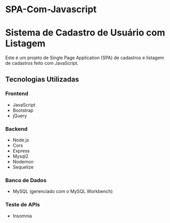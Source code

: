 # SPA-Com-Javascript
# Sistema de Cadastro de Usuário com Listagem

Este é um projeto de Single Page Application (SPA) de cadastros e listagem de cadastros feito com JavaScript.

## Tecnologias Utilizadas

### Frontend
- JavaScript
- Bootstrap
- jQuery

### Backend
- Node.js
- Cors
- Express
- Mysql2
- Nodemon
- Sequelize

### Banco de Dados
- MySQL (gerenciado com o MySQL Workbench)

### Teste de APIs
- Insomnia
